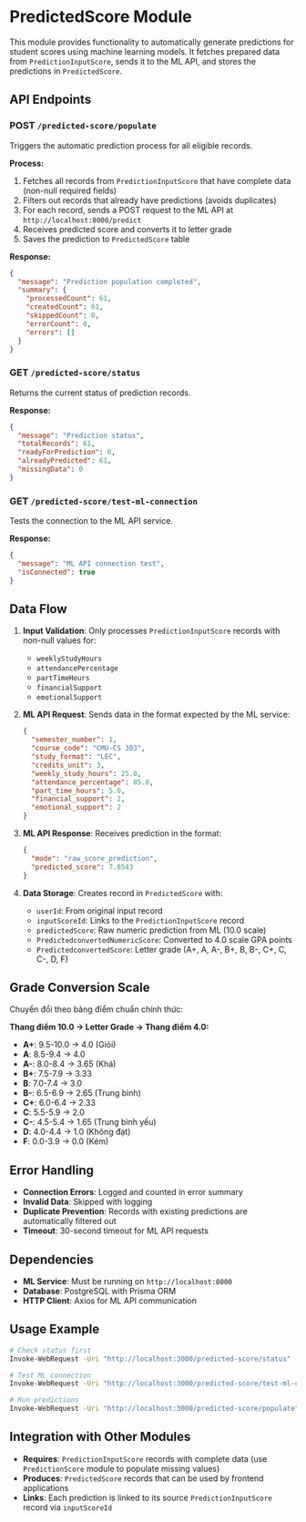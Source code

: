 # PredictedScore Module

This module provides functionality to automatically generate predictions for student scores using machine learning models. It fetches prepared data from `PredictionInputScore`, sends it to the ML API, and stores the predictions in `PredictedScore`.

## API Endpoints

### POST `/predicted-score/populate`

Triggers the automatic prediction process for all eligible records.

**Process:**
1. Fetches all records from `PredictionInputScore` that have complete data (non-null required fields)
2. Filters out records that already have predictions (avoids duplicates)
3. For each record, sends a POST request to the ML API at `http://localhost:8000/predict`
4. Receives predicted score and converts it to letter grade
5. Saves the prediction to `PredictedScore` table

**Response:**
```json
{
  "message": "Prediction population completed",
  "summary": {
    "processedCount": 61,
    "createdCount": 61,
    "skippedCount": 0,
    "errorCount": 0,
    "errors": []
  }
}
```

### GET `/predicted-score/status`

Returns the current status of prediction records.

**Response:**
```json
{
  "message": "Prediction status",
  "totalRecords": 61,
  "readyForPrediction": 0,
  "alreadyPredicted": 61,
  "missingData": 0
}
```

### GET `/predicted-score/test-ml-connection`

Tests the connection to the ML API service.

**Response:**
```json
{
  "message": "ML API connection test",
  "isConnected": true
}
```

## Data Flow

1. **Input Validation**: Only processes `PredictionInputScore` records with non-null values for:
   - `weeklyStudyHours`
   - `attendancePercentage`
   - `partTimeHours`
   - `financialSupport`
   - `emotionalSupport`

2. **ML API Request**: Sends data in the format expected by the ML service:
   ```json
   {
     "semester_number": 1,
     "course_code": "CMU-CS 303",
     "study_format": "LEC",
     "credits_unit": 3,
     "weekly_study_hours": 25.0,
     "attendance_percentage": 85.0,
     "part_time_hours": 5.0,
     "financial_support": 2,
     "emotional_support": 2
   }
   ```

3. **ML API Response**: Receives prediction in the format:
   ```json
   {
     "mode": "raw_score_prediction",
     "predicted_score": 7.8543
   }
   ```

4. **Data Storage**: Creates record in `PredictedScore` with:
   - `userId`: From original input record
   - `inputScoreId`: Links to the `PredictionInputScore` record
   - `predictedScore`: Raw numeric prediction from ML (10.0 scale)
   - `PredictedconvertedNumericScore`: Converted to 4.0 scale GPA points
   - `PredictedconvertedScore`: Letter grade (A+, A, A-, B+, B, B-, C+, C, C-, D, F)

## Grade Conversion Scale

Chuyển đổi theo bảng điểm chuẩn chính thức:

**Thang điểm 10.0 → Letter Grade → Thang điểm 4.0:**
- **A+**: 9.5-10.0 → 4.0 (Giỏi)
- **A**: 8.5-9.4 → 4.0
- **A-**: 8.0-8.4 → 3.65 (Khá)
- **B+**: 7.5-7.9 → 3.33
- **B**: 7.0-7.4 → 3.0
- **B-**: 6.5-6.9 → 2.65 (Trung bình)
- **C+**: 6.0-6.4 → 2.33
- **C**: 5.5-5.9 → 2.0
- **C-**: 4.5-5.4 → 1.65 (Trung bình yếu)
- **D**: 4.0-4.4 → 1.0 (Không đạt)
- **F**: 0.0-3.9 → 0.0 (Kém)

## Error Handling

- **Connection Errors**: Logged and counted in error summary
- **Invalid Data**: Skipped with logging
- **Duplicate Prevention**: Records with existing predictions are automatically filtered out
- **Timeout**: 30-second timeout for ML API requests

## Dependencies

- **ML Service**: Must be running on `http://localhost:8000`
- **Database**: PostgreSQL with Prisma ORM
- **HTTP Client**: Axios for ML API communication

## Usage Example

```bash
# Check status first
Invoke-WebRequest -Uri "http://localhost:3000/predicted-score/status" -Method GET

# Test ML connection
Invoke-WebRequest -Uri "http://localhost:3000/predicted-score/test-ml-connection" -Method GET

# Run predictions
Invoke-WebRequest -Uri "http://localhost:3000/predicted-score/populate" -Method POST
```

## Integration with Other Modules

- **Requires**: `PredictionInputScore` records with complete data (use `PredictionScore` module to populate missing values)
- **Produces**: `PredictedScore` records that can be used by frontend applications
- **Links**: Each prediction is linked to its source `PredictionInputScore` record via `inputScoreId`
